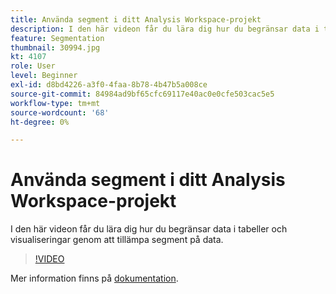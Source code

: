 ```yaml
---
title: Använda segment i ditt Analysis Workspace-projekt
description: I den här videon får du lära dig hur du begränsar data i tabeller och visualiseringar genom att tillämpa segment på data.
feature: Segmentation
thumbnail: 30994.jpg
kt: 4107
role: User
level: Beginner
exl-id: d8bd4226-a3f0-4faa-8b78-4b47b5a008ce
source-git-commit: 84984ad9bf65cfc69117e40ac0e0cfe503cac5e5
workflow-type: tm+mt
source-wordcount: '68'
ht-degree: 0%

---
```


# Använda segment i ditt Analysis Workspace-projekt

I den här videon får du lära dig hur du begränsar data i tabeller och visualiseringar genom att tillämpa segment på data.

>[!VIDEO](https://video.tv.adobe.com/v/30994/?quality=12&learn=on)

Mer information finns på [dokumentation](https://experienceleague.adobe.com/docs/analytics/components/segmentation/segmentation-workflow/t-seg-apply.html).
